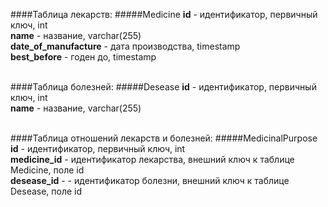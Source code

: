 ####Таблица лекарств:
#####Medicine
**id** - идентификатор, первичный ключ, int <br />
**name** - название, varchar(255) <br />
**date_of_manufacture** - дата производства, timestamp <br />
**best_before** - годен до, timestamp <br />
 <br />
 
####Таблица болезней:
#####Desease
**id** - идентификатор, первичный ключ, int <br />
**name** - название, varchar(255) <br />
 <br />
 
 ####Таблица отношений лекарств и болезней:
 #####MedicinalPurpose
 **id** - идентификатор, первичный ключ, int <br />
 **medicine_id** - идентификатор лекарства, внешний ключ к таблице Medicine, поле id <br />
 **desease_id** -  - идентификатор болезни, внешний ключ к таблице Desease, поле id<br />
  <br />